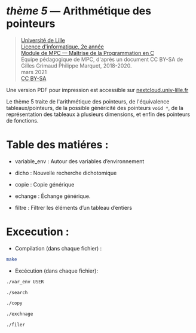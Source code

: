 _thème 5_ — Arithmétique des pointeurs
======================================

> [Université de Lille](https://www.univ-lille.fr/)  
> [Licence d'informatique, 2e année](https://portail.fil.univ-lille1.fr/ls4)  
> [Module de MPC — Maîtrise de la Programmation en C](https://portail.fil.univ-lille1.fr/ls4/mpc)  
> Équipe pédagogique de MPC, d'après un document CC BY-SA de Gilles
    Grimaud Philippe Marquet, 2018-2020.  
> mars 2021  
> [CC BY-SA](https://creativecommons.org/licenses/by-sa/4.0/)

Une version PDF pour impression est accessible sur [nextcloud.univ-lille.fr](https://nextcloud.univ-lille.fr/index.php/s/zrWxCeBefzewJWH)


Le thème 5 traite de l'arithmétique des pointeurs, de l'équivalence
tableaux/pointeurs, de la possible généricité des pointeurs `void *`,
de la représentation des tableaux à plusieurs dimensions, et enfin des
pointeurs de fonctions.

# Table des matiéres : 

* variable_env : Autour des variables d’environnement

* dicho : Nouvelle recherche dichotomique

* copie : Copie générique

* echange : Échange générique.

* filtre : Filtrer les éléments d’un tableau d’entiers

# Excecution : 

* Compilation (dans chaque fichier) :

``` bash
make
```

* Excécution (dans chaque fichier):


``` bash
./var_env USER
```

``` bash
./search
```

``` bash
./copy
```

``` bash
./exchnage
```

``` bash
./filer
```

